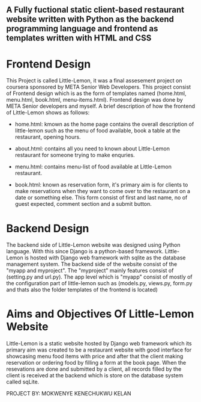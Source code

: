 ## A Fully fuctional static client-based restaurant website written with Python as the backend programming language and frontend as templates written with HTML and CSS ##

# Frontend Design #
This Project is called Little-Lemon, it was a final assesement project on coursera sponsored by META Senior Web Developers. 
This project consist of Frontend design which is as the form of templates named (home.html, menu.html, book.html, menu-items.html).
Frontend design was done by META Senior developers and myself. A brief description of how the frontend of Little-Lemon shows as follows:


* home.html: kmown as the home page contains the overall description of little-lemon such as the menu of food available, book a table at the restaurant, opening hours.

* about.html: contains all you need to known about Little-Lemon restaurant for someone trying to make enquries.

* menu.html: contains menu-list of food available at Little-Lemon restaurant.

* book.html: known as reservation form, it's primary aim is for clients to make reservations when they want to come over to the restaurant on a date or something else. 
This form consist of first and last name, no of guest expected, comment section and a submit button.

# Backend Design #
The backend side of Little-Lemon website was designed using Python language. 
With this since Django is a python-based framework.
Little-Lemon is hosted with Django web framework with sqlite as the database management system. 
The backend side of the website consist of the "myapp and myproject". 
The "myproject" mainly features consist of (setting.py and url.py).
The app level which is "myapp" consist of mostly of the configuration part of little-lemon such as (models.py, views.py, form.py and thats also the folder templates of the frontend is located)


# Aims and Objectives Of Little-Lemon Website #
Little-Lemon is a static website hosted by Django web framework which its primary aim was created to be a restaurant website with good interface for showcasing menu food items with price and after that the client making reservation or ordering food by filling a form at the book page.
When the resevations are done and submitted by a client, all records filled by the client is received at the backend which is store on the database system called sqLite.


PROJECT BY: MOKWENYE KENECHUKWU KELAN
